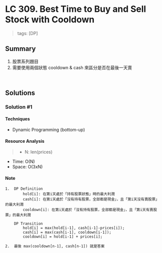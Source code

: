 # LC 309. Best Time to Buy and Sell Stock with Cooldown
> tags:  [DP]

## Summary 
1.  股票系列題目
2.  需要使用兩個狀態 cooldown & cash 來區分是否在最後一天賣

<br>

## Solutions
### Solution #1
#### Techniques
- Dynamic Programming (bottom-up)

#### Resource Analysis
> - N: len(prices)
- Time: O(N)
- Space: O(3xN)

#### Note
```
1.  DP Definition
        hold[i]: 在第i天處於「持有股票狀態」時的最大利潤
        cash[i]: 在第i天處於「沒有持有股票，全部都是現金」，且「第i天沒有賣股票」的最大利潤 
        cooldown[i]: 在第i天處於「沒有持有股票，全部都是現金」，且「第i天有賣股票」的最大利潤 

    DP Transition
        hold[i] = max(hold[i-1], cash[i-1]-prices[i]);
        cash[i] = max(cash[i-1], cooldown[i-1]);
        cooldown[i] = hold[i-1] + prices[i];

2.  最後 max(cooldown[n-1], cash[n-1]) 就是答案
```

<br>

